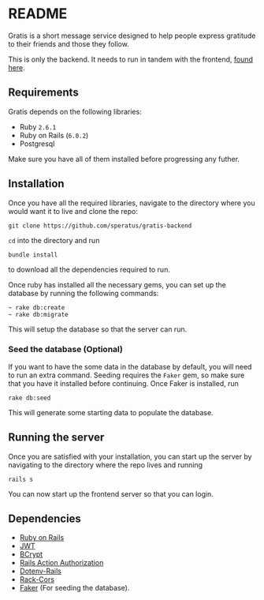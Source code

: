 # README
Gratis is a short message service designed to help people express gratitude to their friends and those
they follow.

This is only the backend. It needs to run in tandem with the frontend, [found here](https://github.com/spereatus/gratis-frontend).

## Requirements
Gratis depends on the following libraries:

* Ruby `2.6.1`
* Ruby on Rails (`6.0.2`)
* Postgresql

Make sure you have all of them installed before progressing any futher.

## Installation
Once you have all the required libraries, navigate to the directory where you would want it to live and clone the repo:
```
git clone https://github.com/speratus/gratis-backend
```

`cd` into the directory and run
```
bundle install
```
to download all the dependencies required to run. 

Once ruby has installed all the necessary gems, you can
set up the database by running the following commands:
```
~ rake db:create
~ rake db:migrate
```
This will setup the database so that the server can run. 

### Seed the database (Optional)
If you want to have the some data in the database by default, you will need to run an extra command.
Seeding requires the `Faker` gem, so make sure that you have it installed before continuing.
Once Faker is installed, run 
```
rake db:seed
```
This will generate some starting data to populate the database.

## Running the server
Once you are satisfied with your installation, you can start up the server by navigating to the 
directory where the repo lives and running
```
rails s
```

You can now start up the frontend server so that you can login.

## Dependencies

* [Ruby on Rails](https://rubyonrails.org)
* [JWT](https://github.com/jwt/ruby-jwt)
* [BCrypt](https://github.com/codahale/bcrypt-ruby)
* [Rails Action Authorization](https://github.com/speratus/authorizer)
* [Dotenv-Rails](https://github.com/bkeepers/dotenv)
* [Rack-Cors](https://github.com/cyu/rack-cors)
* [Faker](https://github.com/faker-ruby/faker) (For seeding the database).
